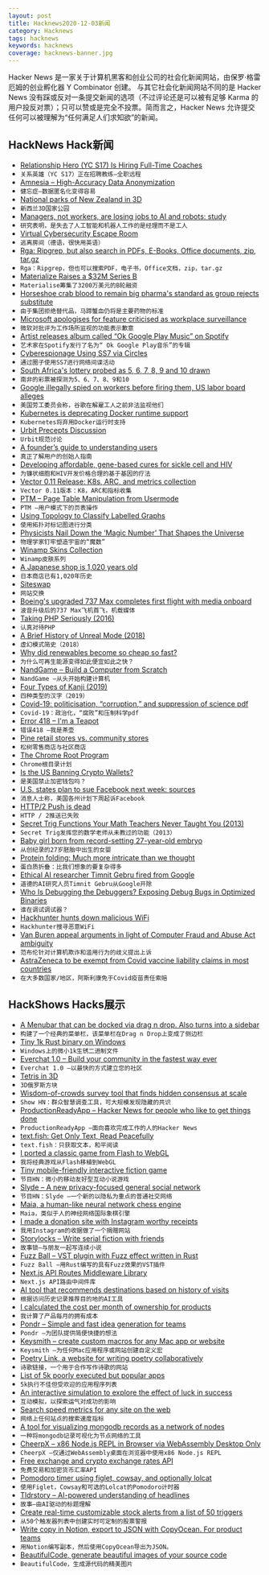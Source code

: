 ```yaml
---
layout: post
title: Hacknews2020-12-03新闻
category: Hacknews
tags: hacknews
keywords: hacknews
coverage: hacknews-banner.jpg
---
```


Hacker News 是一家关于计算机黑客和创业公司的社会化新闻网站，由保罗·格雷厄姆的创业孵化器 Y Combinator 创建。
与其它社会化新闻网站不同的是 Hacker News 没有踩或反对一条提交新闻的选项（不过评论还是可以被有足够 Karma 的用户投反对票）；只可以赞或是完全不投票。简而言之，Hacker News 允许提交任何可以被理解为“任何满足人们求知欲”的新闻。

## HackNews Hack新闻


- [Relationship Hero (YC S17) Is Hiring Full-Time Coaches](https://relationshiphero.com/careers?role=coach)
- `关系英雄（YC S17）正在招聘教练–全职远程`
- [Amnesia – High-Accuracy Data Anonymization](https://amnesia.openaire.eu/)
- `健忘症–数据匿名化变得容易`
- [National parks of New Zealand in 3D](https://felixpalmer.github.io/new-zealand-3d/)
- `新西兰3D国家公园`
- [Managers, not workers, are losing jobs to AI and robots: study](https://www.forbes.com/sites/joemckendrick/2020/11/15/its-managers-not-workers-who-are-losing-jobs-to-ai-and-robots-study-shows/)
- `研究表明，是失去了人工智能和机器人工作的是经理而不是工人`
- [Virtual Cybersecurity Escape Room](https://eloeffler.gitlab.io/eloeffler/proto-vcser/)
- `逃离房间（德语，很快用英语）`
- [Rga: Ripgrep, but also search in PDFs, E-Books, Office documents, zip, tar.gz](https://phiresky.github.io/blog/2019/rga--ripgrep-for-zip-targz-docx-odt-epub-jpg/)
- `Rga：Ripgrep，但也可以搜索PDF，电子书，Office文档，zip，tar.gz`
- [Materialize Raises a $32M Series B](https://materialize.com/materialize-series-b/)
- `Materialise筹集了3200万美元的B轮融资`
- [Horseshoe crab blood to remain big pharma's standard as group rejects substitute](https://www.theguardian.com/environment/2020/may/31/crab-blood-to-remain-big-pharmas-standard-as-industry-group-rejects-substitute)
- `由于集团拒绝替代品，马蹄蟹血仍将是主要药物的标准`
- [Microsoft apologises for feature criticised as workplace surveillance](https://www.theguardian.com/technology/2020/dec/02/microsoft-apologises-productivity-score-critics-derided-workplace-surveillance)
- `微软对批评为工作场所监视的功能表示歉意`
- [Artist releases album called “Ok Google Play Music” on Spotify](https://open.spotify.com/album/4zkEptQvq1lVG0BSPLuLFf?si=1Y4i7boAQc-jCc2IP_BGSw&utm_source=podnews.net&utm_medium=email&utm_campaign=podnews.net:2020-12-02)
- `艺术家在Spotify发行了名为“ Ok Google Play音乐”的专辑`
- [Cyberespionage Using SS7 via Circles](https://citizenlab.ca/2020/12/running-in-circles-uncovering-the-clients-of-cyberespionage-firm-circles/)
- `通过圈子使用SS7进行网络间谍活动`
- [South Africa's lottery probed as 5, 6, 7, 8, 9 and 10 drawn](https://www.bbc.co.uk/news/world-africa-55154525)
- `南非的彩票被探测为5、6、7、8、9和10`
- [Google illegally spied on workers before firing them, US labor board alleges](https://www.theverge.com/2020/12/2/22047383/google-spied-workers-before-firing-labor-complaint)
- `美国劳工委员会称，谷歌在解雇工人之前非法监视他们`
- [Kubernetes is deprecating Docker runtime support](https://github.com/kubernetes/kubernetes/blob/master/CHANGELOG/CHANGELOG-1.20.md)
- `Kubernetes将弃用Docker运行时支持`
- [Urbit Precepts Discussion](https://urbit.org/blog/precepts-discussion/)
- `Urbit规范讨论`
- [A founder’s guide to understanding users](https://mgadams.com/the-founders-guide-to-actually-understanding-users-c68feaecac44)
- `真正了解用户的创始人指南`
- [Developing affordable, gene-based cures for sickle cell and HIV](https://futurehuman.medium.com/bill-gates-is-investing-millions-in-a-low-cost-cure-for-sickle-cell-56fb80834672)
- `为镰状细胞和HIV开发价格合理的基于基因的疗法`
- [Vector 0.11 Release: K8s, ARC, and metrics collection](https://vector.dev/releases/0.11.0/)
- `Vector 0.11版本：K8，ARC和指标收集`
- [PTM – Page Table Manipulation from Usermode](https://back.engineering/01/12/2020/)
- `PTM –用户模式下的页表操作`
- [Using Topology to Classify Labelled Graphs](https://bastian.rieck.me/blog/posts/2020/topology_graphs/)
- `使用拓扑对标记图进行分类`
- [Physicists Nail Down the ‘Magic Number’ That Shapes the Universe](https://www.quantamagazine.org/physicists-measure-the-magic-fine-structure-constant-20201202/)
- `物理学家钉牢塑造宇宙的“魔数”`
- [Winamp Skins Collection](https://archive.org/details/winampskins)
- `Winamp皮肤系列`
- [A Japanese shop is 1,020 years old](https://www.nytimes.com/2020/12/02/business/japan-old-companies.html)
- `日本商店已有1,020年历史`
- [Siteswap](https://en.wikipedia.org/wiki/Siteswap)
- `网站交换`
- [Boeing's upgraded 737 Max completes first flight with media onboard](https://www.reuters.com/article/us-boeing-737max-american-airline/boeings-upgraded-737-max-completes-first-flight-with-media-onboard-idUSKBN28C1LV)
- `波音升级后的737 Max飞机首飞，机载媒体`
- [Taking PHP Seriously (2016)](https://slack.engineering/taking-php-seriously/)
- `认真对待PHP`
- [A Brief History of Unreal Mode (2018)](http://www.os2museum.com/wp/a-brief-history-of-unreal-mode/)
- `虚幻模式简史（2018）`
- [Why did renewables become so cheap so fast?](https://ourworldindata.org/cheap-renewables-growth)
- `为什么可再生能源变得如此便宜如此之快？`
- [NandGame – Build a Computer from Scratch](http://nandgame.com/)
- `NandGame –从头开始构建计算机`
- [Four Types of Kanji (2019)](https://learnjapanesebest.wordpress.com/2019/12/11/the-four-types-of-kanji/)
- `四种类型的汉字（2019）`
- [Covid-19: politicisation, “corruption,” and suppression of science pdf](https://www.bmj.com/content/bmj/371/bmj.m4425.full.pdf)
- `Covid-19：政治化，“腐败”和压制科学pdf`
- [Error 418 – I'm a Teapot](http://error418.net/)
- `错误418 –我是茶壶`
- [Pine retail stores vs. community stores](https://www.pine64.org/2020/12/02/pine-store-community-pricing-online-retail-stores/?s=09)
- `松树零售商店与社区商店`
- [The Chrome Root Program](https://groups.google.com/g/mozilla.dev.security.policy/c/3Q36J4flnQs/m/VyWFiVwrBQAJ)
- `Chrome根目录计划`
- [Is the US Banning Crypto Wallets?](https://blog.shrimpy.io/blog/is-the-us-government-banning-crypto-wallets)
- `是美国禁止加密钱包吗？`
- [U.S. states plan to sue Facebook next week: sources](https://www.reuters.com/article/us-tech-antitrust-facebook/u-s-states-plan-to-sue-facebook-next-week-sources-idUSKBN28C3HO)
- `消息人士称，美国各州计划下周起诉Facebook`
- [HTTP/2 Push is dead](https://evertpot.com/http-2-push-is-dead/)
- `HTTP / 2推送已失败`
- [Secret Trig Functions Your Math Teachers Never Taught You (2013)](https://blogs.scientificamerican.com/roots-of-unity/10-secret-trig-functions-your-math-teachers-never-taught-you/)
- `Secret Trig发挥您的数学老师从未教过的功能（2013）`
- [Baby girl born from record-setting 27-year-old embryo](https://www.bbc.com/news/world-us-canada-55164607)
- `从创纪录的27岁胚胎中出生的女婴`
- [Protein folding: Much more intricate than we thought](https://cen.acs.org/articles/95/i31/Protein-folding-Much-intricate-thought.html)
- `蛋白质折叠：比我们想象的要复杂得多`
- [Ethical AI researcher Timnit Gebru fired from Google](https://twitter.com/timnitGebru/status/1334352694664957952)
- `道德的AI研究人员Timnit Gebru从Google开除`
- [Who Is Debugging the Debuggers? Exposing Debug Bugs in Optimized Binaries](https://arxiv.org/abs/2011.13994)
- `谁在调试调试器？`
- [Hackhunter hunts down malicious WiFi](https://ia.acs.org.au/content/ia/article/2020/australian-innovation-hunts-down-malicious-wifi-.html)
- `Hackhunter搜寻恶意WiFi`
- [Van Buren appeal arguments in light of Computer Fraud and Abuse Act ambiguity](https://portswigger.net/daily-swig/us-supreme-court-hears-van-buren-appeal-arguments-in-light-of-computer-fraud-and-abuse-act-ambiguity)
- `范布伦针对计算机欺诈和滥用行为的歧义提出上诉`
- [AstraZeneca to be exempt from Covid vaccine liability claims in most countries](https://www.theglobeandmail.com/business/international-business/article-astrazeneca-to-be-exempt-from-coronavirus-vaccine-liability-claims-in/)
- `在大多数国家/地区，阿斯利康免于Covid疫苗责任索赔`


## HackShows Hacks展示

- [ A Menubar that can be docked via drag n drop. Also turns into a sidebar](https://github.com/prabhuignoto/vue-dock-menu)
- `构建了一个经典的菜单栏，该菜单栏在Drag n Drop上变成了侧边栏`
- [ Tiny 1k Rust binary on Windows](https://github.com/mcountryman/min-sized-rust-windows)
- `Windows上的微小1k生锈二进制文件`
- [ Everchat 1.0 – Build your community in the fastest way ever](https://everch.at)
- `Everchat 1.0 –以最快的方式建立您的社区`
- [ Tetris in 3D](https://www.blocking.games)
- `3D俄罗斯方块`
- [ Wisdom-of-crowds survey tool that finds hidden consensus at scale](http://opinionx.co)
- `Show HN：群众智慧调查工具，可大规模发现隐藏的共识`
- [ ProductionReadyApp – Hacker News for people who like to get things done](https://productionreadyapp.com)
- `ProductionReadyApp –面向喜欢完成工作的人的Hacker News`
- [ text.fish: Get Only Text, Read Peacefully](https://text.fish/?q=hn)
- `text.fish：只获取文本，和平阅读`
- [ I ported a classic game from Flash to WebGL](https://varten.com/?hn)
- `我将经典游戏从Flash移植到WebGL`
- [ Tiny mobile-friendly interactive fiction game](https://memalign.github.io/m/dungeon/index.html)
- `节目HN：微小的移动友好型互动小说游戏`
- [ Slyde – A new privacy-focused general social network](https://slyde.network)
- `节目HN：Slyde –一个新的以隐私为重点的普通社交网络`
- [ Maia, a human-like neural network chess engine](https://maiachess.com/)
- `Maia，类似于人的神经网络国际象棋引擎`
- [ I made a donation site with Instagram worthy receipts](https://igivefor.com/)
- `我用Instagram的收据做了一个捐赠网站`
- [ Storylocks – Write serial fiction with friends](https://www.storylocks.com?source=hn)
- `故事锁–与朋友一起写连续小说`
- [ Fuzz Ball – VST plugin with Fuzz effect written in Rust](https://github.com/fake-industries/fuzzball)
- `Fuzz Ball –用Rust编写的具有Fuzz效果的VST插件`
- [ Next.js API Routes Middleware Library](https://github.com/htunnicliff/next-api-middleware)
- `Next.js API路由中间件库`
- [ AI tool that recommends destinations based on history of visits](https://travelrank.me/)
- `根据访问历史记录推荐目的地的AI工具`
- [ I calculated the cost per month of ownership for products](http://buyforlife.io/blog/4uhb6sIJD7aQLx2nJMt9b3/calculating-the-cost-per-month-of-ownership-for-products)
- `我计算了产品每月的拥有成本`
- [ Pondr – Simple and fast idea generation for teams](https://runpondr.com)
- `Pondr –为团队提供简便快捷的想法`
- [ Keysmith – create custom macros for any Mac app or website](https://www.keysmith.app/)
- `Keysmith –为任何Mac应用程序或网站创建自定义宏`
- [ Poetry Link, a website for writing poetry collaboratively](https://www.poetry-link.com/about)
- `诗歌链接，一个用于合作写作诗歌的网站`
- [ List of 5k poorly executed but popular apps](https://gumroad.com/l/validatedideas)
- `5k执行不佳但受欢迎的应用程序列表`
- [ An interactive simulation to explore the effect of luck in success](https://rameerez.com/success-hard-work-vs-luck/)
- `互动模拟，以探索运气对成功的影响`
- [ Search speed metrics for any site on the web](https://treo.sh/sitespeed)
- `网络上任何站点的搜索速度指标`
- [ A tool for visualizing mongodb records as a network of nodes](https://github.com/ramitmittal/mongraph)
- `一种将mongodb记录可视化为节点网络的工具`
- [ CheerpX – x86 Node.js REPL in Browser via WebAssembly Desktop Only](https://repl.leaningtech.com/nodejs.html)
- `CheerpX –仅通过WebAssembly桌面在浏览器中使用x86 Node.js REPL`
- [ Free exchange and crypto exchange rates API](https://www.exchangerate.host?rel=hn)
- `免费交易和加密货币汇率API`
- [ Pomodoro timer using figlet, cowsay, and optionally lolcat](https://github.com/meribold/muccadoro)
- `使用Figlet，Cowsay和可选的Lolcat的Pomodoro计时器`
- [ Tldrstory – AI-powered understanding of headlines](https://github.com/neuml/tldrstory)
- `故事–由AI驱动的标题理解`
- [ Create real-time customizable stock alerts from a list of 50 triggers](https://join.boltalerts.co)
- `从50个触发器列表中创建实时可定制的股票警报`
- [ Write copy in Notion, export to JSON with CopyOcean. For product teams](https://www.copyocean.com)
- `用Notion编写副本，然后使用CopyOcean导出为JSON。`
- [ BeautifulCode, generate beautiful images of your source code](https://www.beautifulcodes.in/)
- `BeautifulCode，生成源代码的精美图片`

